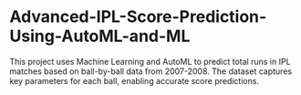 # Advanced-IPL-Score-Prediction-Using-AutoML-and-ML
This project uses Machine Learning and AutoML to predict total runs in IPL matches based on ball-by-ball data from 2007-2008. The dataset captures key parameters for each ball, enabling accurate score predictions.
